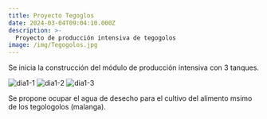 ```yaml
---
title: Proyecto Tegoglos
date: 2024-03-04T09:04:10.000Z
description: >-
  Proyecto de producción intensiva de tegogolos
image: /img/Tegogolos.jpg
---
```


Se inicia la construcción del módulo de producción intensiva con 3 tanques.

![dia1-1](/img/03035-1.jpg) 
![dia1-2](/img/03035-2.jpg)
![dia1-3](/img/03035-3.jpg)

Se propone ocupar el agua de desecho para el cultivo del alimento msimo de los tegologolos (malanga).
